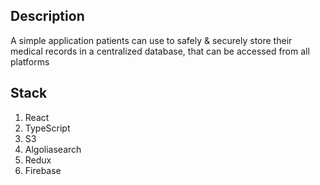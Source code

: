 ## Description

A simple application patients can use to safely & securely store their medical records in a centralized database, that can be accessed from all platforms



## Stack

1. React
2. TypeScript
3. S3
4. Algoliasearch
5. Redux
6. Firebase

